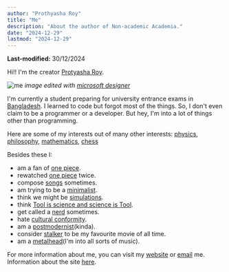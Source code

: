 ```yaml
---
author: "Prothyasha Roy"
title: "Me"
description: "About the author of Non-academic Academia."
date: "2024-12-29"
lastmod: "2024-12-29"
---
```


**Last-modified:** 30/12/2024

Hi!! I'm the creator [Protyasha Roy](https://protyasharoy.netlify.app).

![me](/images/me/me-rocketto.png)
*image edited with [microsoft designer](https://designer.microsoft.com/)*

I'm currently a student preparing for university entrance exams in [Bangladesh](https://en.wikipedia.org/wiki/Bangladesh). I learned to code but forgot most of the things. So, I don't even claim to be a programmer or a developer. But hey, I'm into a lot of things other than programming.

Here are some of my interests out of many other interests: [physics](https://en.wikipedia.org/wiki/Physics#:~:text=Physics%20is%20the%20scientific%20study,physics%20is%20called%20a%20physicist.), [philosophy](https://en.wikipedia.org/wiki/Philosophy), [mathematics](https://en.wikipedia.org/wiki/Mathematics), [chess](https://en.wikipedia.org/wiki/Chess)

Besides these I:
- am a fan of [one piece](https://en.wikipedia.org/wiki/One_Piece).
- rewatched [one piece](https://en.wikipedia.org/wiki/One_Piece) twice.
- compose [songs](https://on.soundcloud.com/RoBG1FKdRYwiBiA28) sometimes.
- am trying to be a [minimalist](https://en.wikipedia.org/wiki/Minimalism).
- think we might be [simulations](https://en.wikipedia.org/wiki/Simulation_hypothesis).
- think [Tool is science and science is Tool](https://youtu.be/EShM-EOAlj4). 
- get called a [nerd](https://en.wikipedia.org/wiki/Nerd) sometimes.
- hate [cultural conformity](https://helpfulprofessor.com/conformity-examples/).
- am a [postmodernist](https://en.wikipedia.org/wiki/Postmodernism)(kinda).
- consider [stalker](https://en.wikipedia.org/wiki/Stalker_(1979_film)) to be my favourite movie of all time.
- am a [metalhead](https://en.wikipedia.org/wiki/Metalhead)(I'm into all sorts of music).

For more information about me, you can visit my [website](https://protyasharoy.netlify.app) or [email](mailto:protyasharoy369@gmail.com) me. Information about the site [here](/about).